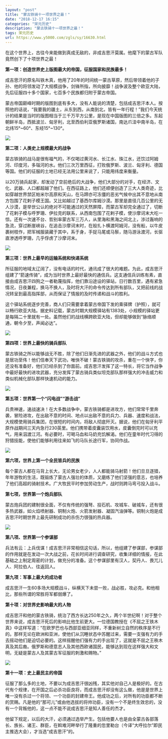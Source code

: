 ```yaml
---
layout: "post"
title: "蒙古铁骑十一项世界之最！"
date: "2018-12-17 16:15"
categories: "宋元历史"
description: "蒙古铁骑十一项世界之最！"
tags: 宋元历史
url: https://www.y5000.com/zgls/sy/16630.html
---
```






在这个世界上，古往今来能做到真成无敌的，非成吉思汗莫属。他麾下的蒙古军队竟然创下了十项世界之最！

**第一项：创造世界史上版图最大的帝国，征服国家和民族最多！**

成吉思汗的原名叫铁木真，他用了20年的时间统一蒙古草原，然后带领着他的子孙、他的将领发动了大规模战争，剑锋所指，所向披靡！战争波及整个欧亚大陆，先后征服四十多个国家，七百多个民族都归附于蒙古帝国。

蒙古帝国巅峰时期的版图到底有多大，没有人能说的清楚，包括成吉思汗本人。按照他的话说，“我要我的疆土，从东到西，从南到北，皆有一年行程！”我们今天统计的结果是当时的版图相当于三千万平方公里，是现在中国版图的三倍之多。东起朝鲜半岛，西抵波兰、匈牙利，北至西伯利亚俄罗斯诸国，南达爪洼中南半岛，在北纬15°~60°、东经15°~130°。

![](https://img.y5000.com/uploads/allimg/170310/8-1F310150Z3V2.jpg)

**第二项：人类史上规模最大的战争**

蒙古铁骑的战马是很有福气的，不仅喝过黄河水、长江水、珠江水，还饮过阿姆河、印度河，多瑙河的水。他们三次万里西征，打败俄罗斯、波兰、匈牙利、德国等国。他们的征服的土地已经无法用公里来说了，只能用纬度来衡量。

以20万骑兵起家，却发动了空前绝后的大战争，他们大部分的对手，在经济、文化、武器、人口都超越了他们。在西征路上，他们还顺便创造了三大人类奇迹，比如穿越世界禁区帕米尔高原和天山，在马蹄亦可冻僵的恶劣气候中出其不意地从南方包围了花剌子模王国。又比如越过了基西尔库姆沙漠。那里是直径几百公里的无人沙漠，是举世公认的绝对不可能通过的天然屏障，而蒙古军却完全通过了，切断了花剌子模与呼罗珊、伊拉克的联系，从西南包围了花剌子模，使沙摩诃末大吃一惊。还有一次速不台、哲别率蒙古军三万人，从里海和黑海之间北上，涉过轰响的急流，穿过断崖峡谷，在追击沙摩诃末时，在般扎卜横渡阿姆河，没有船，以牛皮裹树枝作，把军械服装藏于其中，系于身，手捉马尾或马鬃，随马游泳渡河，长驱直渗透呼罗珊，几乎俘虏了沙摩诃末。

![](https://img.y5000.com/uploads/allimg/170310/1514036102-0.jpg)

**第三项：世界上最早的运输系统和快递系统**

所征服的地域太辽阔了，没有电话的时代，通讯成了很大的难题。为此，成吉思汗组建了“箭速传骑”，成为当时世界上最好最快的通信兵。这支通信兵训练有素，直接由成吉思汗四狗之一者勒蔑指挥，他们靠沿途设的驿站，日行数百里，遇有紧急情况，日夜兼程，换马不换人，及时将大汗的命令传达到所有部队，又把前线的战况转呈到最高指挥部，从而保证了情报的及时传递和战斗的胜利。

这个驿站系统逐步完善，商人们只需要拿着蒙古帝国下发的乘驿牌（护照），就可以畅行欧亚大陆。据史料记载，蒙古时期大规模驿站有1383处，小规模的驿站更是每隔二十里就有一处。虽然他们的战线横跨欧亚大陆，但却能够做到“脉络顺通，朝令夕至，声闻必达”。

![](https://img.y5000.com/uploads/allimg/170310/15140339B-1.jpg)

**第四项：世界上最快的骑兵部队**

蒙古铁骑之所以能够战无不胜，除了他们日渐先进的武器之外，他们的战斗方式也是居功至伟！他们信奉天下武功，唯快不破！蒙古铁骑的攻杀，重在一个快字，你还没有准备好，他们已经杀到了你面前。成吉思汗发挥了这一特长，将它当作战争中最好最快的进攻武器，充分发挥了蒙古骑兵类似坦克部队那样强大的冲击威力和类似机械化部队那样快速机动的能力。

![](https://img.y5000.com/uploads/allimg/170310/151403C35-2.jpg)

**第五项：世界第一个“闪电战”“游击战”**

兵贵神速，速战速决！在大多数战争中，蒙古铁骑都是进攻方，他们常常千里奔袭，冒险进攻，在出敌不意的时间、地点以出敌不意的兵力、兵器、速度和战法，大规模使用骑兵集团，在很短的时间内，将敌人彻底歼灭。据说，他们在匈牙利平原作战期间三天内急行230英里。他们携带着皮囊装饮用水，皮囊倒完时可以充气，用来泅渡江河。有必要时，可喝马血和马奶充饥解渴。他们在童年时代习得的狩猎技能，使他们能够利用往来如飞的马队长途行军，协同作战。

![](https://img.y5000.com/uploads/allimg/170310/1514031B0-3.jpg)

**第六项，世界上第一个全民皆兵的民族**

每个蒙古人都在马背上长大，无论男女老少，人人都能骑马射箭！他们旦旦逐猎，年年游牧的生活，既锻炼了蒙古人强壮的体质，又磨练了他们坚强的意志，也培养了他们高超的骑射技术。广大牧民平时参加劳动生产，战时则跨马弯弓投入战斗。

**第七项，世界第一个炮兵部队**

蒙古炮兵团的建制很全面，不仅有传统的强弩、投石机、攻城车、破城车，还有很多热武器，如火焰喷射器、铜制火炮、火箭发射器、凝固汽油弹等。铜制火炮是成吉思汗时期世界上最先研制成功的杀伤力很强的热兵器。

![](https://img.y5000.com/uploads/allimg/170310/8-1F310150921147.jpg)

**第八项、世界第一个参谋部**

兵法有云：上兵伐谋！成吉思汗非常相信这句话，所以，他组建了参谋部，参谋部的作用就是在发动一次大战之前，花长时间进行调查研究，收集详细的情报，在此基础之上制定周密的计划，做充分的准备。这个参谋部里有汉人，契丹人、畏兀儿人、阿拉伯人、往返回人。

**第九项：军事上最大的成功者**

成吉思汗一生60多场大规模战斗，纵横天下未尝一败，战必胜，攻必克。和他相比，那些所谓的常胜将军都弱爆了。

**第十项：对世界史影响最大的人物**

成吉思汗和他的蒙古铁骑，统治了西方长达250年之久，两个半世纪啊！对于整个世界来说，成吉思汗死后的影响比他生前更大。一位德国教授在《不屈之王铁木真》中这样写道：“在欧罗巴也与西部亚细亚同样，不重新树立自然的秩序是不行的。那样无论在欧洲和亚洲，使他们从沉睡状态中苏醒过来，需要一支强有力的手去摇动他们是迫切必要的。这样摇醒他们强有力的手出现了，这就是不屈之王秩木真及其后裔。俄罗斯和德意志人及其他西欧诸国民，能够达到现在这样强大和文明，无疑是蒙古人及其蒙古军征服的刺激和赐物。”

![](https://img.y5000.com/uploads/allimg/170310/1514033012-4.jpg)

**第十一项：史上最民主的帝国**

征服了那么多的土地，不要以为成吉思汗很凶残，其实他对自己人是极好的。在古代有个规律，在开国之后必杀功臣良将，而成吉思汗却没有这么做，他是是世界上唯一没有杀过一个将领、一个功臣的封建帝王。他成功之后，对所有的功臣都不断的赏赐。凡是他的“那可儿”或由他选拔的将帅功臣，没有一个不是终生效忠的，没有一个背叛他的，这一点不能不说成吉思汗是知人善任的杰才。

他留下规定，以后的大汗，必须通过选举产生。包括他要人也是由全蒙古各部落长、族长、诸王、群臣，在斡难河畔举行了隆重的忽里勒台（今译“大呼拉尔”即民主推选大会），才当选“成吉思汗”的。
